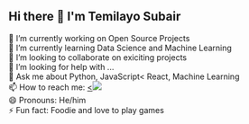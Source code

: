 ## Hi there 👋 I'm Temilayo Subair



 🔭 I’m currently working on Open Source Projects
<br>
 🌱 I’m currently learning Data Science and Machine Learning
<br>
 👯 I’m looking to collaborate on exiciting projects
<br>
 🤔 I’m looking for help with ...
<br>
 💬 Ask me about Python, JavaScript< React, Machine Learning
<br>
 📫 How to reach me: <a href='twiiter.com/temi_subair'><<img src="https://img.icons8.com/android/24/000000/twitter.png"/></a>
<br>
😄 Pronouns: He/him
<br>
⚡ Fun fact: Foodie and love to play games


